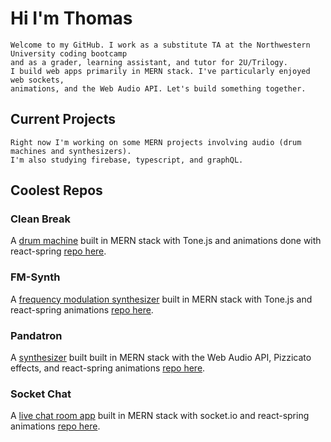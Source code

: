 # Hi I'm Thomas
    Welcome to my GitHub. I work as a substitute TA at the Northwestern University coding bootcamp 
    and as a grader, learning assistant, and tutor for 2U/Trilogy. 
    I build web apps primarily in MERN stack. I've particularly enjoyed web sockets, 
    animations, and the Web Audio API. Let's build something together.

## Current Projects
    Right now I'm working on some MERN projects involving audio (drum machines and synthesizers). 
    I'm also studying firebase, typescript, and graphQL.

## Coolest Repos

### Clean Break
A [drum machine](http://cleanbreak.herokuapp.com/) built in MERN stack with Tone.js and animations done with react-spring [repo here](https://github.com/ThomasFoydel/drummachine).

### FM-Synth
A [frequency modulation synthesizer](http://fm-synth.herokuapp.com/) built in MERN stack with Tone.js and react-spring animations [repo here](https://github.com/ThomasFoydel/fmsynth).

### Pandatron
A [synthesizer](http://pandatron.herokuapp.com/) built built in MERN stack with the Web Audio API, Pizzicato effects, and react-spring animations [repo here](https://github.com/ThomasFoydel/oscillator-rx).

### Socket Chat
A [live chat room app](http://socketchat.xyz/) built in MERN stack with socket.io and react-spring animations [repo here](https://github.com/ThomasFoydel/chat). 
